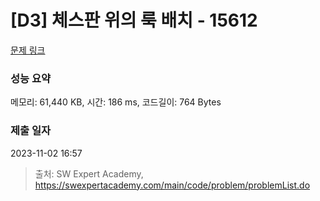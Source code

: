 # [D3] 체스판 위의 룩 배치 - 15612 

[문제 링크](https://swexpertacademy.com/main/code/problem/problemDetail.do?contestProbId=AYOBfxwaAXsDFATW) 

### 성능 요약

메모리: 61,440 KB, 시간: 186 ms, 코드길이: 764 Bytes

### 제출 일자

2023-11-02 16:57



> 출처: SW Expert Academy, https://swexpertacademy.com/main/code/problem/problemList.do